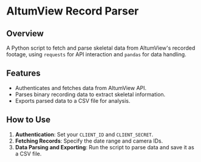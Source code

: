 # AltumView Record Parser

## Overview

A Python script to fetch and parse skeletal data from AltumView's recorded footage, using `requests` for API interaction and `pandas` for data handling.

## Features

- Authenticates and fetches data from AltumView API.
- Parses binary recording data to extract skeletal information.
- Exports parsed data to a CSV file for analysis.

## How to Use

1. **Authentication**: Set your `CLIENT_ID` and `CLIENT_SECRET`.
2. **Fetching Records**: Specify the date range and camera IDs.
3. **Data Parsing and Exporting**: Run the script to parse data and save it as a CSV file.
